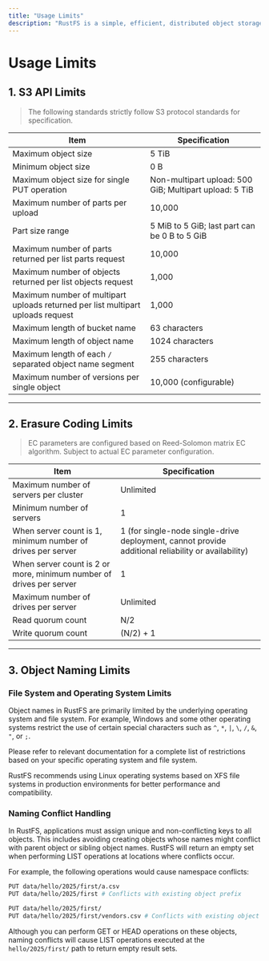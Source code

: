 ```yaml
---
title: "Usage Limits"
description: "RustFS is a simple, efficient, distributed object storage. It is 100% S3 compatible, open source software released under the Apache2 license."
---
```


# Usage Limits

## 1. S3 API Limits

> The following standards strictly follow S3 protocol standards for specification.

| Item | Specification |
| --------------------- | ---------------------------------- |
| Maximum object size | 5 TiB |
| Minimum object size | 0 B |
| Maximum object size for single PUT operation | Non-multipart upload: 500 GiB; Multipart upload: 5 TiB |
| Maximum number of parts per upload | 10,000 |
| Part size range | 5 MiB to 5 GiB; last part can be 0 B to 5 GiB |
| Maximum number of parts returned per list parts request | 10,000 |
| Maximum number of objects returned per list objects request | 1,000 |
| Maximum number of multipart uploads returned per list multipart uploads request | 1,000 |
| Maximum length of bucket name | 63 characters |
| Maximum length of object name | 1024 characters |
| Maximum length of each `/` separated object name segment | 255 characters |
| Maximum number of versions per single object | 10,000 (configurable) |

---

## 2. Erasure Coding Limits

> EC parameters are configured based on Reed-Solomon matrix EC algorithm. Subject to actual EC parameter configuration.

| Item | Specification |
| ---------------------------- | ------------------------------ |
| Maximum number of servers per cluster | Unlimited |
| Minimum number of servers | 1 |
| When server count is 1, minimum number of drives per server | 1 (for single-node single-drive deployment, cannot provide additional reliability or availability) |
| When server count is 2 or more, minimum number of drives per server | 1 |
| Maximum number of drives per server | Unlimited |
| Read quorum count | N/2 |
| Write quorum count | (N/2) + 1 |

---

## 3. Object Naming Limits

### File System and Operating System Limits

Object names in RustFS are primarily limited by the underlying operating system and file system. For example, Windows and some other operating systems restrict the use of certain special characters such as `^`, `*`, `|`, `\`, `/`, `&`, `"`, or `;`.

Please refer to relevant documentation for a complete list of restrictions based on your specific operating system and file system.

RustFS recommends using Linux operating systems based on XFS file systems in production environments for better performance and compatibility.

### Naming Conflict Handling

In RustFS, applications must assign unique and non-conflicting keys to all objects. This includes avoiding creating objects whose names might conflict with parent object or sibling object names. RustFS will return an empty set when performing LIST operations at locations where conflicts occur.

For example, the following operations would cause namespace conflicts:

```bash
PUT data/hello/2025/first/a.csv
PUT data/hello/2025/first # Conflicts with existing object prefix

PUT data/hello/2025/first/
PUT data/hello/2025/first/vendors.csv # Conflicts with existing object
```

Although you can perform GET or HEAD operations on these objects, naming conflicts will cause LIST operations executed at the `hello/2025/first/` path to return empty result sets.
